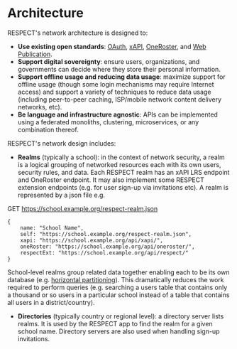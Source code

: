 # Architecture

RESPECT's network architecture is designed to:
* **Use existing open standards**: [OAuth](https://oauth.net/2/), [xAPI](https://www.xapi.com/), 
  [OneRoster](https://www.1edtech.org/standards/oneroster), and [Web Publication](https://github.com/readium/webpub-manifest).
* **Support digital sovereignty**: ensure users, organizations, and governments can decide where 
  they store their personal information.
* **Support offline usage and reducing data usage**: maximize support for offline usage (though
  some login mechanisms may require Internet access) and support a variety of techniques to reduce
  data usage (including peer-to-peer caching, ISP/mobile network content delivery networks, etc).
* **Be language and infrastructure agnostic**: APIs can be implemented using a federated monoliths,
  clustering, microservices, or any combination thereof.

RESPECT's network design includes:
* **Realms** (typically a school): in the context of network security, a realm is a logical grouping
  of networked resources each with its own users, security rules, and data. Each RESPECT realm has an 
  xAPI LRS endpoint and OneRoster endpoint. It may also implement some RESPECT extension endpoints
  (e.g. for user sign-up via invitations etc). A realm is represented by a json file e.g.

GET https://school.example.org/respect-realm.json
```
{
    name: "School Name",
    self: "https://school.example.org/respect-realm.json",
    xapi: "https://school.example.org/api/xapi/",
    oneRoster: "https://school.example.org/api/oneroster/",
    respectExt: "https://school.example.org/api/respect/" 
}
```
School-level realms group related data together enabling each to be its own database (e.g. 
[horizontal partitioning](https://en.wikipedia.org/wiki/Partition_(database)#Partitioning_methods)).
This dramatically reduces the work required to perform queries (e.g. searching a users table that
contains only a thousand or so users in a particular school instead of a table that contains
all users in a district/country).

* **Directories** (typically country or regional level): a directory server lists realms. It is used
  by the RESPECT app to find the realm for a given school name. Directory servers are also used when 
  handling sign-up invitations.

